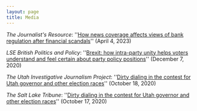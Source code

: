 ```yaml
---
layout: page
title: Media
---
```


_The Journalist's Resource_: ''[How news coverage affects views of bank regulation after financial scandals](https://journalistsresource.org/economics/regulation-bank-scandal/)'' (April 4, 2023)

_LSE British Politics and Policy_: ''[Brexit: how intra-party unity helps voters understand and feel certain about party policy positions](https://blogs.lse.ac.uk/politicsandpolicy/voter-perceptions-policy-positions/)'' (December 7, 2020)

_The Utah Investigative Journalism Project_: ''[Dirty dialing in the contest for Utah governor and other election races](http://utahinvestigative.org/dirty-dialing-contest-utah-governor-election-races/)'' (October 18, 2020)

_The Salt Lake Tribune_: ''[Dirty dialing in the contest for Utah governor and other election races](https://www.sltrib.com/news/politics/2020/10/17/dirty-dialing-contest/)'' (October 17, 2020)


